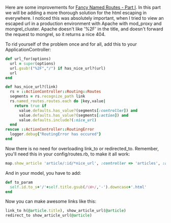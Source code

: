 Here are some improvements for [Fancy Named Routes - Part I](/fancy-named-routes). In this part we
will be adding a more thorough solution for the html escaping in everywhere. I noticed this was
absolutely important, when I tried to view an escaped url in a production environment with Apache
with mod_proxy and mongrel_cluster. Apache doesn't like '%2F' in the title, and doesn't forward the
request to mongrel, so it returns a nice 404.

To rid yourself of the problem once and for all, add this to your ApplicationController:

``` ruby
def url_for(options)
  url = super(options)
  url.gsub!("%2F","/") if has_nice_url?(url)
  url
end

def has_nice_url?(link)
  rs = ::ActionController::Routing::Routes
  segments = rs.recognize_path link
  rs.named_routes.routes.each do |key,value|
    return true if
      value.defaults.has_value?(segments[:controller]) and
      value.defaults.has_value?(segments[:action]) and
      value.defaults.include?(:nice_url)
  end
rescue ::ActionController::RoutingError
  logger.debug{"RoutingError has occured"}
end
```

Now there is no need for overloading link_to or redirected_to. Remember, you'll need this in your
config/routes.rb, to make it all work:

``` ruby
map.show_article 'article/:id/*nice_url', :controller => 'articles', :action => 'show', :nice_url => nil
```

And in your model, you have to add:

``` ruby
def to_param
  self.id.to_s+'/'+self.title.gsub(/\W+/,'-').downcase+'.html'
end
```

Now you can make awesome links like this:

``` ruby
link_to h(@article.title), show_article_url(@article)
redirect_to show_article_url(@article)
```
